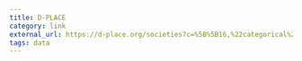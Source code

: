 ```yaml
---
title: D-PLACE
category: link
external_url: https://d-place.org/societies?c=%5B%5B16,%22categorical%22,%5B143,144,148%5D%5D%5D
tags: data
---
```

